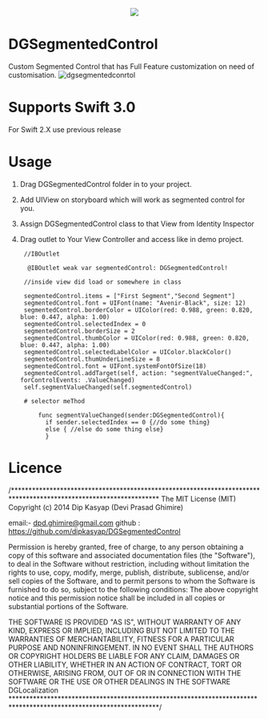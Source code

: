 <p align="center"> 
<img src="https://user-images.githubusercontent.com/12591229/36713674-ded0ca38-1bb6-11e8-8448-1e18b7d345cf.png">
</p>

# DGSegmentedControl
 Custom Segmented Control that has Full Feature customization on need of customisation.
 ![dgsegmentedconrtol](https://user-images.githubusercontent.com/12591229/30465794-24301d30-99f9-11e7-8be5-920bde161abc.png)
# Supports Swift 3.0
For Swift 2.X use previous release

# Usage
1. Drag DGSegmentedControl folder in to your project.

2. Add UIView on storyboard which will work as segmented control for you.

3. Assign DGSegmentedControl class to that View from Identity Inspector

4. Drag outlet to Your View Controller and access like in demo project.

        //IBOutlet

         @IBOutlet weak var segmentedControl: DGSegmentedControl!

        //inside view did load or somewhere in class

        segmentedControl.items = ["First Segment","Second Segment"]
        segmentedControl.font = UIFont(name: "Avenir-Black", size: 12)
        segmentedControl.borderColor = UIColor(red: 0.988, green: 0.820, blue: 0.447, alpha: 1.00)
        segmentedControl.selectedIndex = 0
        segmentedControl.borderSize = 2
        segmentedControl.thumbColor = UIColor(red: 0.988, green: 0.820, blue: 0.447, alpha: 1.00)
        segmentedControl.selectedLabelColor = UIColor.blackColor()
        segmentedControl.thumUnderLineSize = 8
        segmentedControl.font = UIFont.systemFontOfSize(18)
        segmentedControl.addTarget(self, action: "segmentValueChanged:", forControlEvents: .ValueChanged)
        self.segmentValueChanged(self.segmentedControl)
        
        # selector meThod
          
            func segmentValueChanged(sender:DGSegmentedControl){
              if sender.selectedIndex == 0 {//do some thing}
              else { //else do some thing else}
              }

# Licence
/******************************************************************************************************************
The MIT License (MIT) Copyright (c) 2014 Dip Kasyap (Devi Prasad Ghimire)

email:- dpd.ghimire@gmail.com github : https://github.com/dipkasyap/DGSegmentedControl

Permission is hereby granted, free of charge, to any person obtaining a copy of this software and associated documentation files (the "Software"), to deal in the Software without restriction, including without limitation the rights to use, copy, modify, merge, publish, distribute, sublicense, and/or sell copies of the Software, and to permit persons to whom the Software is furnished to do so, subject to the following conditions: The above copyright notice and this permission notice shall be included in all copies or substantial portions of the Software.

THE SOFTWARE IS PROVIDED "AS IS", WITHOUT WARRANTY OF ANY KIND, EXPRESS OR IMPLIED, INCLUDING BUT NOT LIMITED TO THE WARRANTIES OF MERCHANTABILITY, FITNESS FOR A PARTICULAR PURPOSE AND NONINFRINGEMENT. IN NO EVENT SHALL THE AUTHORS OR COPYRIGHT HOLDERS BE LIABLE FOR ANY CLAIM, DAMAGES OR OTHER LIABILITY, WHETHER IN AN ACTION OF CONTRACT, TORT OR OTHERWISE, ARISING FROM, OUT OF OR IN CONNECTION WITH THE SOFTWARE OR THE USE OR OTHER DEALINGS IN THE SOFTWARE DGLocalization
******************************************************************************************************************/
